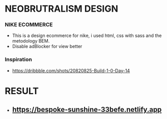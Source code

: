 # NEOBRUTRALISM DESIGN

### NIKE ECOMMERCE
- This is a design ecommerce for nike, i used html, css with sass and the metodology BEM.
- Disable adBlocker for view better

### Inspiration

- https://dribbble.com/shots/20820825-Build-1-0-Day-14

# RESULT

- ## https://bespoke-sunshine-33befe.netlify.app


